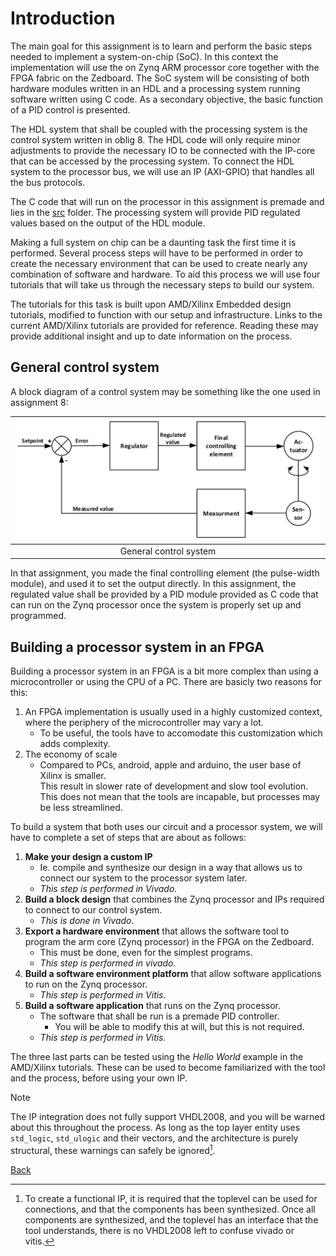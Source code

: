 # Introduction

The main goal for this assignment is to learn and perform the basic steps needed to implement a system-on-chip (SoC). 
In this context the implementation will use the on Zynq ARM processor core together with the FPGA fabric on the Zedboard. 
The SoC system will be consisting of both hardware modules written in an HDL and a processing system running software written using C code. 
As a secondary objective, the basic function of a PID control is presented.

The HDL system that shall be coupled with the processing system is the control system written in oblig 8. 
The HDL code will only require minor adjustments to provide the necessary IO to be connected with the IP-core that can be accessed by the processing system. 
To connect the HDL system to the processor bus, we will use an IP (AXI-GPIO) that handles all the bus protocols. 

The C code that will run on the processor in this assignment is premade and lies in the [src](./src) folder. 
The processing system will provide PID regulated values based on the output of the HDL module. 

Making a full system on chip can be a daunting task the first time it is performed. 
Several process steps will have to be performed in order to create the necessary environment that can be used to create nearly any combination of software and hardware. 
To aid this process we will use four tutorials that will take us through the necessary steps to build our system. 

The tutorials for this task is built upon AMD/Xilinx Embedded design tutorials, modified to function with our setup and infrastructure.
Links to the current AMD/Xilinx tutorials are provided for reference. 
Reading these may provide additional insight and up to date information on the process. 

## General control system

A block diagram of a control system may be something like the one used in assignment 8:

| ![General control system](./images/control.png) |
|:---:|
| General control system |

In that assignment, you made the final controlling element (the pulse-width module), and used it to set the output directly. 
In this assignment, the regulated value shall be provided by a PID module provided as C code that can run on the Zynq processor once the system is properly set up and programmed.    

## Building a processor system in an FPGA
Building a processor system in an FPGA is a bit more complex than using a microcontroller or using the CPU of a PC. 
There are basicly two reasons for this:
1. An FPGA implementation is usually used in a highly customized context, where the periphery of the microcontroller may vary a lot.
   * To be useful, the tools have to accomodate this customization which adds complexity.
2. The economy of scale
   * Compared to PCs, android, apple and arduino, the user base of Xilinx is smaller.  
     This result in slower rate of development and slow tool evolution.
     This does not mean that the tools are incapable, but processes may be less streamlined.
        
To build a system that both uses our circuit and a processor system, we will have to complete a set of steps that are about as follows:

1. **Make your design a custom IP**
   * Ie. compile and synthesize our design in a way that allows us to connect our system to the processor system later.
   * _This step is performed in Vivado._
2. **Build a block design** that combines the Zynq processor and IPs required to connect to our control system.
   * _This is done in Vivado._
3. **Export a hardware environment** that allows the software tool to program the arm core (Zynq processor) in the FPGA on the Zedboard.
   * This must be done, even for the simplest programs.
   * _This step is performed in vivado._
4. **Build a software environment platform** that allow software applications to run on the Zynq processor.
   * _This step is performed in Vitis._
5. **Build a software application** that runs on the Zynq processor.
   * The software that shall be run is a premade PID controller.
      * You will be able to modify this at will, but this is not required.
   * _This step is performed in Vitis._

The three last parts can be tested using the _Hello World_ example in the AMD/Xilinx tutorials. 
These can be used to become familiarized with the tool and the process, before using your own IP. 
          
> [!NOTE]
> The IP integration does not fully support VHDL2008, and you will be warned about this throughout the process.
> As long as the top layer entity uses `std_logic`, `std_ulogic` and their vectors, and the architecture is purely structural, these warnings can safely be ignored[^1].

 [^1]: To create a functional IP, it is required that the toplevel can be used for connections, and that the components has been synthesized. 
    Once all components are synthesized, and the toplevel has an interface that the tool understands, there is no VHDL2008 left to confuse vivado or vitis.
  
[Back](./readme.md)   
